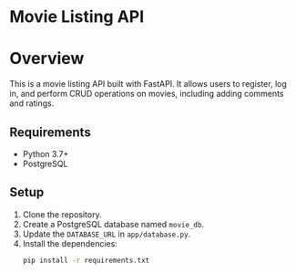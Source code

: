 # Movie Listing API

# Overview

This is a movie listing API built with FastAPI. It allows users to register, log in, and perform CRUD operations on movies, including adding comments and ratings.

## Requirements

- Python 3.7+
- PostgreSQL

## Setup

1. Clone the repository.
2. Create a PostgreSQL database named `movie_db`.
3. Update the `DATABASE_URL` in `app/database.py`.
4. Install the dependencies:
   ```bash
   pip install -r requirements.txt
